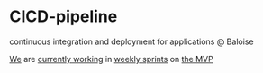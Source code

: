 # CICD-pipeline
continuous integration and deployment for applications @ Baloise

[We](https://github.com/orgs/baloise/teams/cicd-pipeline/members) are [currently working](https://github.com/baloise/CICD-pipeline/projects/1) in [weekly sprints](https://github.com/baloise/CICD-pipeline/milestones) on [the MVP](https://github.com/baloise/CICD-pipeline/wiki/CICD-pipeline-MVP) 
